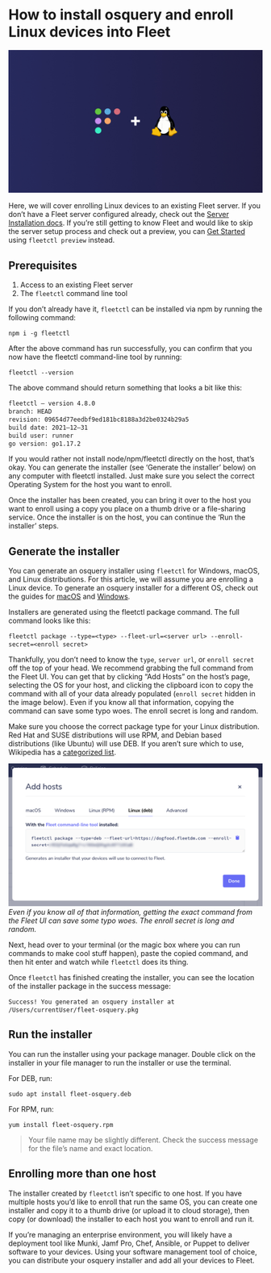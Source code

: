 # How to install osquery and enroll Linux devices into Fleet

![Enroll Linux devices into Fleet](../website/assets/images/articles/install-osquery-and-enroll-linux-devices-into-fleet-cover@2x.jpg)

Here, we will cover enrolling Linux devices to an existing Fleet server. If you don’t have a Fleet server configured already, check out the [Server Installation docs](https://fleetdm.com/docs/deploying/server-installation). If you’re still getting to know Fleet and would like to skip the server setup process and check out a preview, you can [Get Started](https://fleetdm.com/get-started) using `fleetctl preview` instead.

## Prerequisites
1. Access to an existing Fleet server
2. The `fleetctl` command line tool

If you don’t already have it, `fleetctl` can be installed via npm by running the following command:

```
npm i -g fleetctl
```

After the above command has run successfully, you can confirm that you now have the fleetctl command-line tool by running:

```
fleetctl --version
```

The above command should return something that looks a bit like this:

```
fleetctl — version 4.8.0
branch: HEAD
revision: 09654d77eedbf9ed181bc8188a3d2be0324b29a5
build date: 2021–12–31
build user: runner
go version: go1.17.2
```

If you would rather not install node/npm/fleetctl directly on the host, that’s okay. You can generate the installer (see ‘Generate the installer’ below) on any computer with fleetctl installed. Just make sure you select the correct Operating System for the host you want to enroll.

Once the installer has been created, you can bring it over to the host you want to enroll using a copy you place on a thumb drive or a file-sharing service. Once the installer is on the host, you can continue the ‘Run the installer’ steps.

## Generate the installer

You can generate an osquery installer using `fleetctl` for Windows, macOS, and Linux distributions. For this article, we will assume you are enrolling a Linux device. To generate an osquery installer for a different OS, check out the guides for [macOS](https://fleetdm.com//guides/how-to-install-osquery-and-enroll-macos-devices-into-fleet) and [Windows](https://fleetdm.com//guides/how-to-install-osquery-and-enroll-windows-devices-into-fleet).

Installers are generated using the fleetctl package command. The full command looks like this:

```
fleetctl package --type=<type> --fleet-url=<server url> --enroll-secret=<enroll secret>
```

Thankfully, you don’t need to know the `type`, `server url`, or `enroll secret` off the top of your head. We recommend grabbing the full command from the Fleet UI. You can get that by clicking “Add Hosts” on the host’s page, selecting the OS for your host, and clicking the clipboard icon to copy the command with all of your data already populated (`enroll secret` hidden in the image below). Even if you know all that information, copying the command can save some typo woes. The enroll secret is long and random.

Make sure you choose the correct package type for your Linux distribution. Red Hat and SUSE distributions will use RPM, and Debian based distributions (like Ubuntu) will use DEB. If you aren’t sure which to use, Wikipedia has a [categorized list](https://en.wikipedia.org/wiki/List_of_Linux_distributions).


![Add hosts](../website/assets/images/articles/install-osquery-and-enroll-linux-devices-into-fleet-1@2x.png)
*Even if you know all of that information, getting the exact command from the Fleet UI can save some typo woes. The enroll secret is long and random.*

Next, head over to your terminal (or the magic box where you can run commands to make cool stuff happen), paste the copied command, and then hit enter and watch while `fleetctl` does its thing.

Once `fleetctl` has finished creating the installer, you can see the location of the installer package in the success message:

```
Success! You generated an osquery installer at /Users/currentUser/fleet-osquery.pkg
```

## Run the installer

You can run the installer using your package manager. Double click on the installer in your file manager to run the installer or use the terminal.

For DEB, run:

```
sudo apt install fleet-osquery.deb
```

For RPM, run:

```
yum install fleet-osquery.rpm
```

> Your file name may be slightly different. Check the success message for the file’s name and exact location.

## Enrolling more than one host

The installer created by `fleetctl` isn’t specific to one host. If you have multiple hosts you’d like to enroll that run the same OS, you can create one installer and copy it to a thumb drive (or upload it to cloud storage), then copy (or download) the installer to each host you want to enroll and run it.

If you’re managing an enterprise environment, you will likely have a deployment tool like Munki, Jamf Pro, Chef, Ansible, or Puppet to deliver software to your devices. Using your software management tool of choice, you can distribute your osquery installer and add all your devices to Fleet.

<meta name="category" value="guides">
<meta name="authorFullName" value="Katheryn Satterlee">
<meta name="authorGitHubUsername" value="ksatter">
<meta name="publishedOn" value="2022-03-19">
<meta name="articleTitle" value="How to install osquery and enroll Linux devices into Fleet">
<meta name="articleImageUrl" value="../website/assets/images/articles/install-osquery-and-enroll-linux-devices-into-fleet-cover@2x.jpg">